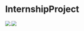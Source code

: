 # InternshipProject


<a href="https://github.com/shrikantpadhy18/Covid19">
  <img align="center" src="https://github-readme-stats.vercel.app/api?username=shrikantpadhy18&show_icons=true&theme=radical" />
</a>


<a href="https://github.com/shrikantpadhy18/Covid19">
  <img align="center" src="https://github-readme-stats.vercel.app/api/top-langs/?username=shrikantpadhy18&langs_count=12&layout=compact"/>
</a>




